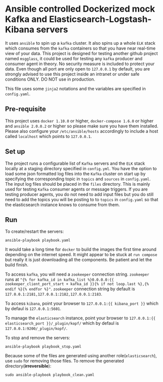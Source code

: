 <!--
############################################################################### 
# Abstract:
# Mokafelk README
#
# Description:
# Dockerized mock Kafka and Elasticsearch-Logstash-Kibana servers for testing msgglass 
#
# Copyright (c) 2016 Lingxiao Xia [s1006595991 at gmail dot com]
# Project: mokafelk
# Creation: Lingxiao Xia
# Creation Date: 2016-02-03
################################################################################
--> 

# Ansible controlled Dockerized mock Kafka and Elasticsearch-Logstash-Kibana servers
It uses `ansible` to spin up a `kafka` cluster. It also spins up a whole `ELK` stack which consumes from the `kafka` containers so that you have near real-time view of your data. This project is designed for testing another github project named `msgglass`, it could be used for testing any `kafka` producer and consumer agent in theory. No security measure is included to protect your data. Even though all port are only open to `127.0.0.1` by default, you are strongly advised to use this project inside an intranet or under safe conditions ONLY. DO NOT use in production.

This file uses some `jinja2` notations and the variables are specified in `config.yaml`.

## Pre-requisite 
This project uses `docker 1.10.0` or higher, `docker-compose 1.6.0` or higher and `ansible 2.0.0.2` or higher so please make sure you have them installed. Please also configure your `/etc/ansible/hosts` accordingly to include a host called `localhost` which points to `127.0.0.1`.

## Set up
The project runs a configurable list of `Kafka` servers and the `ELK` stack locally at a staging directory specified in `config.yml`. You have the option to load some json formatted log files into the `Kafka` cluster on start up by specifying the corresponding topic in `topics` and `sources` in `config.yaml`. The input log files should be placed in the `files` directory. This is mainly used for testing `Kafka` consumer agents or message triggers.  If you are testing producer agents, you do not need to add input files but you do still need to add the topics you will be posting to to `topics` in `config.yaml` so that the elasticsearch instance knows to consume from them.

## Run
To create/restart the servers:
```
ansible-playbook playbook.yaml
```
It would take a long time for `docker` to build the images the first time around depending on the internet speed. It might appear to be stuck at `run compose` but really it is just downloading all the components. Be patient and let the build finish.

To access `kafka`, you will need a `zookeeper` connection string. `zookeeper` runs at `"{% for kafka_id in kafka_list %}0.0.0.0:{{ zookeeper_client_port_start + kafka_id }}{% if not loop.last %},{% endif %}{% endfor %}"`. `zookeeper` connection string by default is `127.0.0.1:2181,127.0.0.1:2182,127.0.0.1:2183`.

To access `kibana`, point your browser to `127.0.0.1:{{ kibana_port }}` which by defaul is `127.0.0.1:5601`.

To manage the `elasticsearch` instance, point your browser to `127.0.0.1:{{ elasticsearch_port }}/_plugin/kopf/` which by defaul is `127.0.0.1:9200/_plugin/kopf/`.

To stop and remove the servers:
```
ansible-playbook playbook_stop.yaml
```

Because some of the files are generated using another role(`elasticsearch`), use `sudo` for removing those files. 
To remove the generated directory(**irreversible**):
```
sudo ansible-playbook playbook_clean.yaml
```
